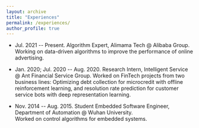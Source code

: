 ```yaml
---
layout: archive
title: "Experiences"
permalink: /experiences/
author_profile: true
---
```


* Jul. 2021 -- Present. Algorithm Expert, Alimama Tech @ Alibaba Group.   
Working on data-driven algorithms to improve the performance of online advertising. 

* Jan. 2020; Jul. 2020 -- Aug. 2020. Research Intern, Intelligent Service @ Ant Financial Service Group. 
Worked on FinTech projects from two business lines: Optimizing debt collection for microcredit with offline reinforcement learning, and resolution rate prediction for customer service bots with deep representation learning. 

* Nov. 2014 -- Aug. 2015. Student Embedded Software Engineer, Department of Automation @ Wuhan University.  
Worked on control algorithms for embedded systems. 

